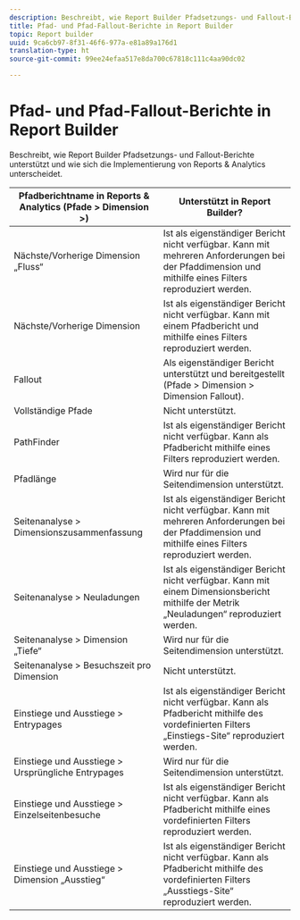 ```yaml
---
description: Beschreibt, wie Report Builder Pfadsetzungs- und Fallout-Berichte unterstützt und wie sich die Implementierung von Reports & Analytics unterscheidet.
title: Pfad- und Pfad-Fallout-Berichte in Report Builder
topic: Report builder
uuid: 9ca6cb97-8f31-46f6-977a-e81a89a176d1
translation-type: ht
source-git-commit: 99ee24efaa517e8da700c67818c111c4aa90dc02

---
```



# Pfad- und Pfad-Fallout-Berichte in Report Builder

Beschreibt, wie Report Builder Pfadsetzungs- und Fallout-Berichte unterstützt und wie sich die Implementierung von Reports &amp; Analytics unterscheidet.

| Pfadberichtname in Reports &amp; Analytics (Pfade > Dimension >) | Unterstützt in Report Builder? |
|--- |--- |
| Nächste/Vorherige  Dimension „Fluss“ | Ist als eigenständiger Bericht nicht verfügbar. Kann mit mehreren Anforderungen bei der Pfaddimension und mithilfe eines Filters reproduziert werden. |
| Nächste/Vorherige  Dimension | Ist als eigenständiger Bericht nicht verfügbar. Kann mit einem Pfadbericht und mithilfe eines Filters reproduziert werden. |
| Fallout | Als eigenständiger Bericht unterstützt und bereitgestellt (Pfade > Dimension > Dimension Fallout). |
| Vollständige Pfade | Nicht unterstützt. |
| PathFinder | Ist als eigenständiger Bericht nicht verfügbar. Kann als Pfadbericht mithilfe eines Filters reproduziert werden. |
| Pfadlänge | Wird nur für die Seitendimension unterstützt. |
| Seitenanalyse >  Dimensionszusammenfassung | Ist als eigenständiger Bericht nicht verfügbar. Kann mit mehreren Anforderungen bei der Pfaddimension und mithilfe eines Filters reproduziert werden. |
| Seitenanalyse > Neuladungen | Ist als eigenständiger Bericht nicht verfügbar. Kann mit einem Dimensionsbericht mithilfe der Metrik „Neuladungen“ reproduziert werden. |
| Seitenanalyse > Dimension „Tiefe“ | Wird nur für die Seitendimension unterstützt. |
| Seitenanalyse > Besuchszeit pro Dimension | Nicht unterstützt. |
| Einstiege und Ausstiege > Entrypages | Ist als eigenständiger Bericht nicht verfügbar. Kann als Pfadbericht mithilfe des vordefinierten Filters „Einstiegs-Site“ reproduziert werden. |
| Einstiege und Ausstiege > Ursprüngliche Entrypages | Wird nur für die Seitendimension unterstützt. |
| Einstiege und Ausstiege > Einzelseitenbesuche | Ist als eigenständiger Bericht nicht verfügbar. Kann als Pfadbericht mithilfe eines vordefinierten Filters reproduziert werden. |
| Einstiege und Ausstiege > Dimension „Ausstieg“ | Ist als eigenständiger Bericht nicht verfügbar. Kann als Pfadbericht mithilfe des vordefinierten Filters „Ausstiegs-Site“ reproduziert werden. |
